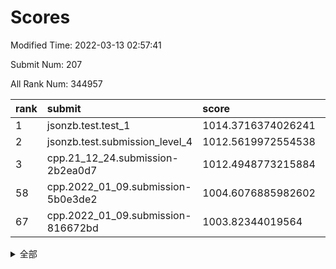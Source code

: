 # Scores

Modified Time: 2022-03-13 02:57:41

Submit Num: 207

All Rank Num: 344957

| rank |               submit               |       score        |       sigma        | pk_num |
| :--- | :--------------------------------- | :----------------- | :----------------- | :----- |
| 1    | jsonzb.test.test_1                 | 1014.3716374026241 | 0.8459576017614666 | 6670   |
| 2    | jsonzb.test.submission_level_4     | 1012.5619972554538 | 0.7785752352566531 | 6669   |
| 3    | cpp.21_12_24.submission-2b2ea0d7   | 1012.4948773215884 | 0.7767447457433038 | 6663   |
| 58   | cpp.2022_01_09.submission-5b0e3de2 | 1004.6076885982602 | 0.7005268831887642 | 6666   |
| 67   | cpp.2022_01_09.submission-816672bd | 1003.82344019564   | 0.7193876111575945 | 6664   |


<details>
<summary>全部</summary>

| rank |                 submit                 |       score        |       sigma        | pk_num |
| :--- | :------------------------------------- | :----------------- | :----------------- | :----- |
| 1    | jsonzb.test.test_1                     | 1014.3716374026241 | 0.8459576017614666 | 6670   |
| 2    | jsonzb.test.submission_level_4         | 1012.5619972554538 | 0.7785752352566531 | 6669   |
| 3    | cpp.21_12_24.submission-2b2ea0d7       | 1012.4948773215884 | 0.7767447457433038 | 6663   |
| 4    | gobigger.level_3.submission_level_3_42 | 1012.0789756793816 | 0.7816446320131932 | 6663   |
| 5    | gobigger.level_3.submission_level_3_16 | 1011.9643671114342 | 0.7914281289332239 | 6665   |
| 6    | gobigger.level_3.submission_level_3_27 | 1011.1501504537406 | 0.8036815630218281 | 6672   |
| 7    | gobigger.level_3.submission_level_3_4  | 1011.1454977540357 | 0.760607123322754  | 6671   |
| 8    | gobigger.level_3.submission_level_3_9  | 1011.1333222683313 | 0.7619576450078827 | 6664   |
| 9    | gobigger.level_3.submission_level_3_10 | 1010.9548961283655 | 0.7713936229390558 | 6667   |
| 10   | gobigger.level_3.submission_level_3_41 | 1010.8093076045881 | 0.7526637370430703 | 6663   |
| 11   | gobigger.level_3.submission_level_3_19 | 1010.794295969308  | 0.8086045491157685 | 6667   |
| 12   | gobigger.level_3.submission_level_3_6  | 1010.6775583650302 | 0.7577165409821522 | 6667   |
| 13   | gobigger.level_3.submission_level_3_21 | 1010.6654499191625 | 0.7709322239619243 | 6667   |
| 14   | gobigger.level_3.submission_level_3_23 | 1010.6340984692948 | 0.7695224087280792 | 6663   |
| 15   | gobigger.level_3.submission_level_3_20 | 1010.6006460502081 | 0.7536631031263532 | 6662   |
| 16   | gobigger.level_3.submission_level_3_28 | 1010.4784662372598 | 0.7652496404221133 | 6668   |
| 17   | gobigger.level_3.submission_level_3_35 | 1010.4477569956439 | 0.750156532221032  | 6661   |
| 18   | gobigger.level_3.submission_level_3_36 | 1010.4361836111619 | 0.7778141334179643 | 6671   |
| 19   | gobigger.level_3.submission_level_3_22 | 1010.3586522115613 | 0.7517180033563682 | 6661   |
| 20   | gobigger.level_3.submission_level_3_25 | 1010.3336950984907 | 0.7676306546128384 | 6666   |
| 21   | gobigger.level_3.submission_level_3_5  | 1010.3144614523918 | 0.780041400118184  | 6666   |
| 22   | gobigger.level_3.submission_level_3_18 | 1010.2466180403139 | 0.7610710066107012 | 6671   |
| 23   | gobigger.level_3.submission_level_3_7  | 1010.2214633520349 | 0.7365530473052703 | 6667   |
| 24   | gobigger.level_3.submission_level_3_29 | 1010.1226950694945 | 0.762321821080394  | 6661   |
| 25   | gobigger.level_3.submission_level_3_2  | 1010.1026996661463 | 0.7443004338010621 | 6667   |
| 26   | gobigger.level_3.submission_level_3_15 | 1009.9901809467539 | 0.755660528230914  | 6667   |
| 27   | gobigger.level_3.submission_level_3_33 | 1009.9326637302995 | 0.768194529078147  | 6672   |
| 28   | gobigger.level_3.submission_level_3_24 | 1009.9273193621711 | 0.7677814931898809 | 6667   |
| 29   | gobigger.level_3.submission_level_3_43 | 1009.9160464691798 | 0.7641136689790813 | 6665   |
| 30   | gobigger.level_3.submission_level_3_39 | 1009.8548481223665 | 0.7447417113841606 | 6664   |
| 31   | gobigger.level_3.submission_level_3_1  | 1009.8432243462397 | 0.7528547563113639 | 6667   |
| 32   | gobigger.level_3.submission_level_3_0  | 1009.8090201921715 | 0.7728142735599218 | 6662   |
| 33   | gobigger.level_3.submission_level_3_37 | 1009.7991399573532 | 0.7498824944934706 | 6667   |
| 34   | gobigger.level_3.submission_level_3_30 | 1009.7710277117073 | 0.7605626803260885 | 6659   |
| 35   | gobigger.level_3.submission_level_3_11 | 1009.7083386203001 | 0.7429355238471271 | 6664   |
| 36   | gobigger.level_3.submission_level_3_48 | 1009.7038688008192 | 0.7675194885171307 | 6661   |
| 37   | gobigger.level_3.submission_level_3_13 | 1009.6607808806274 | 0.7445769770563482 | 6662   |
| 38   | gobigger.level_3.submission_level_3_12 | 1009.6396912938065 | 0.7436350004476778 | 6664   |
| 39   | gobigger.level_3.submission_level_3_47 | 1009.6188433150045 | 0.7299168486309033 | 6666   |
| 40   | gobigger.level_3.submission_level_3_34 | 1009.6017774022678 | 0.7700229428444915 | 6666   |
| 41   | gobigger.level_3.submission_level_3_3  | 1009.5393607439352 | 0.778127314289955  | 6663   |
| 42   | gobigger.level_3.submission_level_3_26 | 1009.4946915683047 | 0.7491065760652131 | 6667   |
| 43   | gobigger.level_3.submission_level_3_40 | 1009.4594052499508 | 0.7519401726579976 | 6662   |
| 44   | gobigger.level_3.submission_level_3_14 | 1009.4390791428361 | 0.7549161157373757 | 6664   |
| 45   | gobigger.level_3.submission_level_3_31 | 1009.3928278083908 | 0.7424387279020154 | 6669   |
| 46   | gobigger.level_3.submission_level_3_32 | 1009.2647411450403 | 0.7504210928782862 | 6668   |
| 47   | gobigger.level_3.submission_level_3_46 | 1009.2434159985179 | 0.7466974663372169 | 6666   |
| 48   | gobigger.level_3.submission_level_3_45 | 1008.9753632353356 | 0.7413859262773671 | 6671   |
| 49   | gobigger.level_3.submission_level_3_8  | 1008.9131522473223 | 0.7388622073348906 | 6665   |
| 50   | gobigger.level_3.submission_level_3_44 | 1008.903457179126  | 0.7497359652640779 | 6664   |
| 51   | gobigger.level_3.submission_level_3_49 | 1008.6352720807193 | 0.72552072236617   | 6659   |
| 52   | gobigger.level_3.submission_level_3_38 | 1008.4331448915954 | 0.737433167649577  | 6674   |
| 53   | gobigger.level_3.submission_level_3_17 | 1008.2933756825513 | 0.7570273185951476 | 6669   |
| 54   | gobigger.level_1.submission_level_1_0  | 1004.9104770029286 | 0.7106646756282176 | 6669   |
| 55   | gobigger.level_1.submission_level_1_34 | 1004.8501298967632 | 0.7140467449381522 | 6664   |
| 56   | gobigger.level_1.submission_level_1_40 | 1004.7749983273543 | 0.7289627689653522 | 6665   |
| 57   | gobigger.level_1.submission_level_1_26 | 1004.704486425821  | 0.7285719473047574 | 6668   |
| 58   | cpp.2022_01_09.submission-5b0e3de2     | 1004.6076885982602 | 0.7005268831887642 | 6666   |
| 59   | gobigger.level_1.submission_level_1_6  | 1004.357533054711  | 0.7279212307702382 | 6669   |
| 60   | gobigger.level_1.submission_level_1_21 | 1004.237976830567  | 0.7242494726466324 | 6669   |
| 61   | gobigger.level_1.submission_level_1_7  | 1004.110574161804  | 0.7136136325899062 | 6667   |
| 62   | gobigger.level_1.submission_level_1_36 | 1004.0812383641717 | 0.7122421976147814 | 6667   |
| 63   | gobigger.level_1.submission_level_1_48 | 1004.0109537148837 | 0.7244353488881355 | 6665   |
| 64   | gobigger.level_1.submission_level_1_18 | 1003.9805062426187 | 0.7119707230119584 | 6670   |
| 65   | gobigger.level_1.submission_level_1_38 | 1003.9105417686543 | 0.7090565660236935 | 6666   |
| 66   | gobigger.level_1.submission_level_1_29 | 1003.8524944167793 | 0.7217938726895257 | 6667   |
| 67   | cpp.2022_01_09.submission-816672bd     | 1003.82344019564   | 0.7193876111575945 | 6664   |
| 68   | gobigger.level_1.submission_level_1_45 | 1003.740080289787  | 0.7259220049803692 | 6670   |
| 69   | gobigger.level_1.submission_level_1_13 | 1003.7088627001542 | 0.713537837066343  | 6660   |
| 70   | gobigger.level_1.submission_level_1_46 | 1003.6109987470433 | 0.7265892301729744 | 6666   |
| 71   | gobigger.level_1.submission_level_1_12 | 1003.6057816499389 | 0.7154061565149543 | 6666   |
| 72   | gobigger.level_1.submission_level_1_49 | 1003.5559586643058 | 0.7097642274966387 | 6665   |
| 73   | gobigger.level_1.submission_level_1_1  | 1003.5330883630342 | 0.7183573359993628 | 6664   |
| 74   | gobigger.level_1.submission_level_1_24 | 1003.4976317581636 | 0.7124263494238954 | 6665   |
| 75   | gobigger.level_1.submission_level_1_11 | 1003.4922199483918 | 0.7133098348011676 | 6663   |
| 76   | gobigger.level_1.submission_level_1_19 | 1003.4462265105608 | 0.7149212905711179 | 6667   |
| 77   | gobigger.level_1.submission_level_1_16 | 1003.3828458502469 | 0.7194683087472695 | 6666   |
| 78   | gobigger.level_1.submission_level_1_39 | 1003.3825717367822 | 0.7200560051860138 | 6670   |
| 79   | gobigger.level_1.submission_level_1_33 | 1003.2019620829273 | 0.7173721137277363 | 6671   |
| 80   | gobigger.level_1.submission_level_1_43 | 1003.1657594673318 | 0.7149889261735968 | 6669   |
| 81   | gobigger.level_1.submission_level_1_42 | 1003.1470914249298 | 0.7222405614684223 | 6664   |
| 82   | gobigger.level_1.submission_level_1_8  | 1003.13471282735   | 0.7104844943038793 | 6668   |
| 83   | gobigger.level_1.submission_level_1_4  | 1003.0678566029411 | 0.7112780491677934 | 6668   |
| 84   | gobigger.level_1.submission_level_1_14 | 1003.0143529751315 | 0.7075638894351558 | 6662   |
| 85   | gobigger.level_1.submission_level_1_3  | 1003.012100809601  | 0.7164918649886358 | 6668   |
| 86   | gobigger.level_1.submission_level_1_10 | 1002.9452939052077 | 0.72111005734205   | 6673   |
| 87   | gobigger.level_1.submission_level_1_32 | 1002.9247278688101 | 0.7222115401646462 | 6666   |
| 88   | gobigger.level_1.submission_level_1_15 | 1002.8377336535705 | 0.7029852375154336 | 6667   |
| 89   | gobigger.level_1.submission_level_1_30 | 1002.8350095594171 | 0.7261210007121042 | 6665   |
| 90   | gobigger.level_1.submission_level_1_9  | 1002.7745773526062 | 0.7046609612078708 | 6663   |
| 91   | gobigger.level_1.submission_level_1_22 | 1002.7567428882645 | 0.7212695878350737 | 6666   |
| 92   | gobigger.level_1.submission_level_1_31 | 1002.7439588331858 | 0.7139933572483461 | 6658   |
| 93   | gobigger.level_1.submission_level_1_2  | 1002.7049644296683 | 0.7180600402182177 | 6662   |
| 94   | gobigger.level_1.submission_level_1_5  | 1002.6759681590075 | 0.7090649300035117 | 6665   |
| 95   | gobigger.level_1.submission_level_1_44 | 1002.5830694953808 | 0.7169887983103032 | 6662   |
| 96   | gobigger.level_1.submission_level_1_37 | 1002.5772811127683 | 0.7274153978369228 | 6669   |
| 97   | gobigger.level_1.submission_level_1_23 | 1002.5579536606253 | 0.7084658595403026 | 6667   |
| 98   | gobigger.level_1.submission_level_1_17 | 1002.5347364891721 | 0.7113943582489674 | 6667   |
| 99   | gobigger.level_1.submission_level_1_35 | 1002.4848482143339 | 0.7059616546327054 | 6664   |
| 100  | gobigger.level_1.submission_level_1_47 | 1002.4381267836511 | 0.7053080699979156 | 6665   |
| 101  | gobigger.level_1.submission_level_1_20 | 1002.2683412583568 | 0.7019667730441516 | 6664   |
| 102  | gobigger.level_1.submission_level_1_27 | 1002.1456905440693 | 0.7140751133564885 | 6662   |
| 103  | gobigger.level_1.submission_level_1_28 | 1002.1052580798755 | 0.7079428371542272 | 6666   |
| 104  | gobigger.level_1.submission_level_1_41 | 1001.8625387253917 | 0.7139863703876717 | 6664   |
| 105  | gobigger.level_1.submission_level_1_25 | 1001.5307227227138 | 0.7187747642507849 | 6667   |
| 106  | gobigger.random.submission_random_10   | 997.63588491769    | 0.7034304119914705 | 6664   |
| 107  | gobigger.random.submission_random_11   | 997.3609795215796  | 0.6992547502623447 | 6668   |
| 108  | gobigger.random.submission_random_14   | 997.3321178433317  | 0.7037474031721055 | 6665   |
| 109  | gobigger.random.submission_random_47   | 997.1498056695317  | 0.7096843152377409 | 6663   |
| 110  | gobigger.random.submission_random_35   | 996.7497345512801  | 0.7214580768916405 | 6664   |
| 111  | gobigger.random.submission_random_32   | 996.7248247670603  | 0.7020941941254119 | 6670   |
| 112  | gobigger.random.submission_random_3    | 996.6734418984819  | 0.7040042548907911 | 6666   |
| 113  | gobigger.random.submission_random_18   | 996.6373040283254  | 0.7104952943202256 | 6668   |
| 114  | gobigger.random.submission_random_15   | 996.6179983383663  | 0.7030168115234856 | 6664   |
| 115  | gobigger.random.submission_random_44   | 996.6143448592757  | 0.7065298362294661 | 6668   |
| 116  | gobigger.random.submission_random_24   | 996.534062745967   | 0.7071528893590958 | 6669   |
| 117  | gobigger.random.submission_random_6    | 996.5147631835212  | 0.7132105579006722 | 6664   |
| 118  | gobigger.random.submission_random_7    | 996.4621943990459  | 0.7102806954236471 | 6662   |
| 119  | gobigger.random.submission_random_48   | 996.4437821915534  | 0.7125190981476314 | 6665   |
| 120  | gobigger.random.submission_random_29   | 996.4427271883071  | 0.7019877234517303 | 6665   |
| 121  | gobigger.random.submission_random_16   | 996.3079686919835  | 0.7205430050121232 | 6657   |
| 122  | gobigger.random.submission_random_19   | 996.301991141943   | 0.7143212000325184 | 6663   |
| 123  | gobigger.random.submission_random_12   | 996.2563669709654  | 0.7020940888587136 | 6670   |
| 124  | gobigger.random.submission_random_45   | 996.240311269433   | 0.7125040244231131 | 6663   |
| 125  | gobigger.random.submission_random_17   | 996.2356800394837  | 0.712510835950134  | 6665   |
| 126  | gobigger.random.submission_random_21   | 996.1929756792113  | 0.7212099667402735 | 6666   |
| 127  | gobigger.random.submission_random_49   | 996.1711687029083  | 0.7094435182787371 | 6672   |
| 128  | gobigger.random.submission_random_27   | 996.1708087622243  | 0.7137865560856965 | 6670   |
| 129  | gobigger.random.submission_random_2    | 996.1644662066907  | 0.7072482288732147 | 6664   |
| 130  | gobigger.random.submission_random_43   | 996.0373288037088  | 0.7254319889125493 | 6666   |
| 131  | gobigger.random.submission_random_20   | 996.0045634928329  | 0.6912858281944041 | 6665   |
| 132  | gobigger.random.submission_random_41   | 995.9852917449382  | 0.7066913533929009 | 6663   |
| 133  | gobigger.random.submission_random_37   | 995.978135835809   | 0.7061105750941907 | 6663   |
| 134  | gobigger.random.submission_random_30   | 995.948572158437   | 0.7200383173704508 | 6672   |
| 135  | gobigger.random.submission_random_25   | 995.8734026151078  | 0.717921368528071  | 6664   |
| 136  | gobigger.random.submission_random_38   | 995.8001391553107  | 0.7031984257202056 | 6663   |
| 137  | gobigger.random.submission_random_5    | 995.7100967280231  | 0.7057222006545405 | 6669   |
| 138  | gobigger.random.submission_random_39   | 995.650958198571   | 0.7131902134414042 | 6664   |
| 139  | gobigger.random.submission_random_26   | 995.6305946972681  | 0.7111438492263046 | 6667   |
| 140  | gobigger.random.submission_random_40   | 995.6185341539032  | 0.7119810100578028 | 6668   |
| 141  | gobigger.random.submission_random_9    | 995.6069696400322  | 0.6994853554220999 | 6667   |
| 142  | gobigger.random.submission_random_28   | 995.5773324682215  | 0.7109524058806315 | 6668   |
| 143  | gobigger.random.submission_random_46   | 995.5629363794837  | 0.7046803144749622 | 6665   |
| 144  | gobigger.random.submission_random_34   | 995.3196505056516  | 0.7063240163349677 | 6667   |
| 145  | gobigger.random.submission_random_42   | 995.2897953551302  | 0.7150984876996339 | 6664   |
| 146  | gobigger.random.submission_random_31   | 995.2731277295143  | 0.7063161119188501 | 6663   |
| 147  | gobigger.random.submission_random_33   | 995.2058489543824  | 0.7182947436985715 | 6663   |
| 148  | gobigger.random.submission_random_13   | 995.1546118016057  | 0.708374619565853  | 6671   |
| 149  | gobigger.random.submission_random_0    | 995.1017187250005  | 0.7127137105882437 | 6667   |
| 150  | gobigger.random.submission_random_8    | 995.0213994329192  | 0.7213516104483364 | 6669   |
| 151  | gobigger.random.submission_random_22   | 994.9611130547868  | 0.7055327929964492 | 6663   |
| 152  | gobigger.random.submission_random_1    | 994.89194197365    | 0.7059220265840156 | 6663   |
| 153  | gobigger.random.submission_random_4    | 994.8801049715689  | 0.7139688288719426 | 6667   |
| 154  | gobigger.random.submission_random_36   | 994.8310432176153  | 0.7137732578363246 | 6665   |
| 155  | gobigger.random.submission_random_23   | 994.7103652224414  | 0.7128023608377476 | 6667   |
| 156  | gobigger.level_2.submission_level_2_38 | 994.1556420080557  | 0.7141281992531742 | 6665   |
| 157  | gobigger.level_2.submission_level_2_8  | 993.9497390271227  | 0.7398695950931072 | 6665   |
| 158  | gobigger.level_2.submission_level_2_10 | 993.7395722711583  | 0.7569692415408092 | 6667   |
| 159  | gobigger.level_2.submission_level_2_7  | 993.7298794154643  | 0.7337076265978868 | 6667   |
| 160  | gobigger.level_2.submission_level_2_22 | 993.50080100579    | 0.734067147446509  | 6669   |
| 161  | gobigger.level_2.submission_level_2_33 | 993.341093885725   | 0.754253060348694  | 6664   |
| 162  | gobigger.level_2.submission_level_2_32 | 993.0310427642062  | 0.7411930840729847 | 6667   |
| 163  | gobigger.level_2.submission_level_2_6  | 993.0228709664435  | 0.7322913664975196 | 6667   |
| 164  | gobigger.level_2.submission_level_2_40 | 992.9858344259198  | 0.7292779769745068 | 6661   |
| 165  | gobigger.level_2.submission_level_2_31 | 992.7770757804041  | 0.7298590274092698 | 6667   |
| 166  | gobigger.level_2.submission_level_2_0  | 992.6410476538568  | 0.7607513529042582 | 6663   |
| 167  | gobigger.level_2.submission_level_2_12 | 992.5772583634695  | 0.7383721023723376 | 6664   |
| 168  | gobigger.level_2.submission_level_2_17 | 992.5437130463108  | 0.7352633676374232 | 6668   |
| 169  | gobigger.level_2.submission_level_2_1  | 992.4957945743483  | 0.7459994656080375 | 6662   |
| 170  | gobigger.level_2.submission_level_2_41 | 992.4925589814759  | 0.7472976417205051 | 6670   |
| 171  | gobigger.level_2.submission_level_2_4  | 992.4690872616496  | 0.748702756954324  | 6663   |
| 172  | gobigger.level_2.submission_level_2_14 | 992.4195233112616  | 0.7526534444554083 | 6665   |
| 173  | gobigger.level_2.submission_level_2_39 | 992.4022462919363  | 0.7366845238035762 | 6670   |
| 174  | gobigger.level_2.submission_level_2_28 | 992.2840409914774  | 0.7435917009966749 | 6667   |
| 175  | gobigger.level_2.submission_level_2_23 | 992.2773452615467  | 0.7416633800011301 | 6661   |
| 176  | gobigger.level_2.submission_level_2_30 | 992.2720087303023  | 0.7588748130633154 | 6668   |
| 177  | gobigger.level_2.submission_level_2_21 | 992.1800105061996  | 0.7537134574126773 | 6669   |
| 178  | gobigger.level_2.submission_level_2_13 | 992.1540781396984  | 0.755112967142157  | 6665   |
| 179  | gobigger.level_2.submission_level_2_44 | 992.1360191403971  | 0.7370469797327782 | 6664   |
| 180  | gobigger.level_2.submission_level_2_18 | 992.123243611728   | 0.7295974777852788 | 6665   |
| 181  | gobigger.level_2.submission_level_2_42 | 992.116865119964   | 0.7455027486031452 | 6668   |
| 182  | gobigger.level_2.submission_level_2_16 | 992.0526495757265  | 0.7454796766466023 | 6670   |
| 183  | gobigger.level_2.submission_level_2_46 | 991.9805121371891  | 0.7407560479786286 | 6664   |
| 184  | gobigger.level_2.submission_level_2_2  | 991.9552578129415  | 0.7467726090454969 | 6668   |
| 185  | gobigger.level_2.submission_level_2_48 | 991.9432086199556  | 0.759661678553428  | 6668   |
| 186  | gobigger.level_2.submission_level_2_5  | 991.93672487192    | 0.7535935598604916 | 6665   |
| 187  | gobigger.level_2.submission_level_2_9  | 991.9311894923012  | 0.7293117431926452 | 6668   |
| 188  | gobigger.level_2.submission_level_2_3  | 991.8256226994547  | 0.7639488526386317 | 6662   |
| 189  | gobigger.level_2.submission_level_2_29 | 991.7702548502128  | 0.7301925769129048 | 6671   |
| 190  | gobigger.level_2.submission_level_2_35 | 991.620092873199   | 0.7666818481446679 | 6666   |
| 191  | gobigger.level_2.submission_level_2_43 | 991.5793900458183  | 0.7522677746084668 | 6664   |
| 192  | gobigger.level_2.submission_level_2_25 | 991.5767225578152  | 0.7392577218065186 | 6661   |
| 193  | gobigger.level_2.submission_level_2_47 | 991.571741415896   | 0.7652351107649991 | 6661   |
| 194  | gobigger.level_2.submission_level_2_15 | 991.5173858803299  | 0.7536356467874353 | 6663   |
| 195  | gobigger.level_2.submission_level_2_45 | 991.4743718756482  | 0.7744471976248395 | 6666   |
| 196  | gobigger.level_2.submission_level_2_20 | 991.4697256785828  | 0.7590317378489626 | 6665   |
| 197  | gobigger.level_2.submission_level_2_26 | 991.334696386529   | 0.7549647192315874 | 6672   |
| 198  | gobigger.level_2.submission_level_2_27 | 991.301417665142   | 0.7486729996663718 | 6664   |
| 199  | gobigger.level_2.submission_level_2_34 | 991.2355155570579  | 0.7516708162391451 | 6669   |
| 200  | gobigger.level_2.submission_level_2_24 | 990.9811845186911  | 0.7650438019925567 | 6662   |
| 201  | gobigger.level_2.submission_level_2_49 | 990.931238196403   | 0.7609599736291688 | 6670   |
| 202  | gobigger.level_2.submission_level_2_19 | 990.8978985387669  | 0.7683776141053469 | 6663   |
| 203  | gobigger.level_2.submission_level_2_36 | 990.6044666977483  | 0.7646568586080367 | 6667   |
| 204  | gobigger.level_2.submission_level_2_37 | 990.5548431846016  | 0.7594264399578252 | 6673   |
| 205  | gobigger.level_2.submission_level_2_11 | 990.2399941365322  | 0.7540586421302328 | 6669   |
| 206  | gobigger.none.submission_none_1        | 977.221910169938   | 1.3411560979757657 | 6659   |
| 207  | gobigger.none.submission_none_0        | 976.5287500876699  | 1.4585199220813354 | 6666   |

</details>